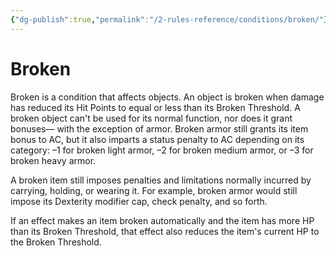 ```yaml
---
{"dg-publish":true,"permalink":"/2-rules-reference/conditions/broken/"}
---
```


# Broken

Broken is a condition that affects objects. An object is broken when damage has reduced its Hit Points to equal or less than its Broken Threshold. A broken object can't be used for its normal function, nor does it grant bonuses— with the exception of armor. Broken armor still grants its item bonus to AC, but it also imparts a status penalty to AC depending on its category: –1 for broken light armor, –2 for broken medium armor, or –3 for broken heavy armor.  
  
A broken item still imposes penalties and limitations normally incurred by carrying, holding, or wearing it. For example, broken armor would still impose its Dexterity modifier cap, check penalty, and so forth.  
  
If an effect makes an item broken automatically and the item has more HP than its Broken Threshold, that effect also reduces the item's current HP to the Broken Threshold.
